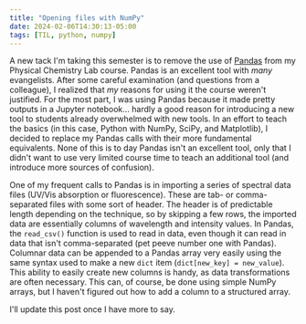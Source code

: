 ```yaml
---
title: "Opening files with NumPy"
date: 2024-02-06T14:30:13-05:00
tags: [TIL, python, numpy]
---
```


A new tack I'm taking this semester is to remove the use of [Pandas](http://pandas.pydata.org) from my Physical Chemistry Lab course. Pandas is an excellent tool with _many_ evangelists. After some careful examination (and questions from a colleague), I realized that _my_ reasons for using it the course weren't justified. For the most part, I was using Pandas because it made pretty outputs in a Jupyter notebook… hardly a good reason for introducing a new tool to students already overwhelmed with new tools. In an effort to teach the basics (in this case, Python with NumPy, SciPy, and Matplotlib), I decided to replace my Pandas calls with their more fundamental equivalents. None of this is to day Pandas isn't an excellent tool, only that I didn't want to use very limited course time to teach an additional tool (and introduce more sources of confusion). 

One of my frequent calls to Pandas is in importing a series of spectral data files (UV/Vis absorption or fluorescence). These are tab- or comma-separated files with some sort of header. The header is of predictable length depending on the technique, so by skipping a few rows, the imported data are essentially columns of wavelength and intensity values. In Pandas, the `read_csv()` function is used to read in data, even though it can read in data that isn't comma-separated (pet peeve number one with Pandas). Columnar data can be appended to a Pandas array very easily using the same syntax used to make a new `dict` item (`dict[new_key] = new_value`). This ability to easily create new columns is handy, as data transformations are often necessary. This can, of course, be done using simple NumPy arrays, but I haven't figured out how to add a column to a structured array. 

I'll update this post once I have more to say. 